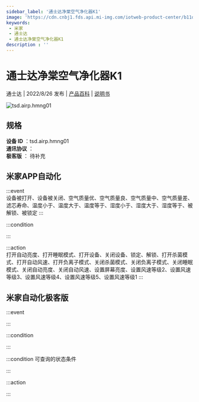 ```yaml
---
sidebar_label: '通士达净棠空气净化器K1'
image: 'https://cdn.cnbj1.fds.api.mi-img.com/iotweb-product-center/b11da755e443c49c2142d8abc2d93950_1648611838260.png?GalaxyAccessKeyId=AKVGLQWBOVIRQ3XLEW&Expires=9223372036854775807&Signature=Tdl6BqP9pRNEwmLmykwNnbbQ1Zk='
keywords: 
 - 米家
 - 通士达
 - 通士达净棠空气净化器K1
description : ''
---
```

# 通士达净棠空气净化器K1

通士达 | 2022/8/26 发布 | [产品百科](https://home.mi.com/webapp/content/baike/product/index.html?model=tsd.airp.hmng01/) | [说明书](https://home.mi.com/views/introduction.html?model=tsd.airp.hmng01&region=cn)

![tsd.airp.hmng01](https://cdn.cnbj1.fds.api.mi-img.com/iotweb-product-center/b11da755e443c49c2142d8abc2d93950_1648611838260.png?GalaxyAccessKeyId=AKVGLQWBOVIRQ3XLEW&Expires=9223372036854775807&Signature=Tdl6BqP9pRNEwmLmykwNnbbQ1Zk=)

## 规格  
> 
**设备 ID** ：tsd.airp.hmng01  
**通讯协议** ：  
**极客版**  ： 待补充 


## 米家APP自动化  

:::event  
设备被打开、设备被关闭、空气质量优、空气质量良、空气质量中、空气质量差、滤芯寿命、温度小于、温度大于、温度等于、湿度小于、湿度大于、湿度等于、被解锁、被锁定
:::

:::condition  

:::

:::action   
打开自动亮度、打开睡眠模式、打开设备、关闭设备、锁定、解锁、打开杀菌模式、打开自动风速、打开负离子模式、关闭杀菌模式、关闭负离子模式、关闭睡眠模式、关闭自动亮度、关闭自动风速、设置屏幕亮度、设置风速等级2、设置风速等级3、设置风速等级4、设置风速等级5、设置风速等级1
:::

## 米家自动化极客版  

:::event  

:::

:::condition  

:::

:::condition 可查询的状态条件  

:::

:::action  

:::

        
